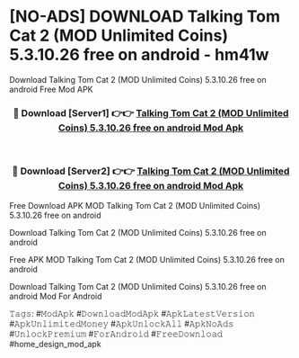 # [NO-ADS] DOWNLOAD Talking Tom Cat 2 (MOD Unlimited Coins) 5.3.10.26 free on android - hm41w
Download Talking Tom Cat 2 (MOD Unlimited Coins) 5.3.10.26 free on android Free Mod APK

<div align="center">
<h3>🔴 Download [Server1] 👉👉 <a href="https://apk-comot.site?title=Talking_Tom_Cat_2_(MOD_Unlimited_Coins)_5.3.10.26_free_on_android">Talking Tom Cat 2 (MOD Unlimited Coins) 5.3.10.26 free on android Mod Apk</a></h3><br>

<h3>🔴 Download [Server2] 👉👉 <a href="https://apk-comot.site?title=Talking_Tom_Cat_2_(MOD_Unlimited_Coins)_5.3.10.26_free_on_android">Talking Tom Cat 2 (MOD Unlimited Coins) 5.3.10.26 free on android Mod Apk</a></h3>
</div>


Free Download APK MOD Talking Tom Cat 2 (MOD Unlimited Coins) 5.3.10.26 free on android

Download Talking Tom Cat 2 (MOD Unlimited Coins) 5.3.10.26 free on android 

Free APK MOD Talking Tom Cat 2 (MOD Unlimited Coins) 5.3.10.26 free on android 

Download Talking Tom Cat 2 (MOD Unlimited Coins) 5.3.10.26 free on android Mod For Android

𝚃𝚊𝚐𝚜: #𝙼𝚘𝚍𝙰𝚙𝚔 #𝙳𝚘𝚠𝚗𝚕𝚘𝚊𝚍𝙼𝚘𝚍𝙰𝚙𝚔 #𝙰𝚙𝚔𝙻𝚊𝚝𝚎𝚜𝚝𝚅𝚎𝚛𝚜𝚒𝚘𝚗 #𝙰𝚙𝚔𝚄𝚗𝚕𝚒𝚖𝚒𝚝𝚎𝚍𝙼𝚘𝚗𝚎𝚢 #𝙰𝚙𝚔𝚄𝚗𝚕𝚘𝚌𝚔𝙰𝚕𝚕 #𝙰𝚙𝚔𝙽𝚘𝙰𝚍𝚜 #𝚄𝚗𝚕𝚘𝚌𝚔𝙿𝚛𝚎𝚖𝚒𝚞𝚖 #𝙵𝚘𝚛𝙰𝚗𝚍𝚛𝚘𝚒𝚍 #𝙵𝚛𝚎𝚎𝙳𝚘𝚠𝚗𝚕𝚘𝚊𝚍 #home_design_mod_apk